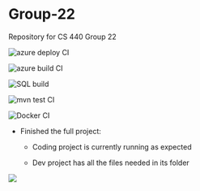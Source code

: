 # Group-22
Repository for CS 440 Group 22

![azure deploy CI](https://github.com/cs-440-at-uic/Group-22-Spring-2020/workflows/azure%20deploy%20CI/badge.svg)

![azure build CI](https://github.com/cs-440-at-uic/Group-22-Spring-2020/workflows/azure%20build%20CI/badge.svg)

![SQL build](https://github.com/cs-440-at-uic/Group-22-Spring-2020/workflows/SQL%20build/badge.svg)

![mvn test CI](https://github.com/cs-440-at-uic/Group-22-Spring-2020/workflows/mvn%20test%20CI/badge.svg)

![Docker CI](https://github.com/cs-440-at-uic/Group-22-Spring-2020/workflows/Docker%20CI/badge.svg)

* Finished the full project:

  * Coding project is currently running as expected

  * Dev project has all the files needed in its folder

![](https://media.giphy.com/media/jKaFXbKyZFja0/giphy.gif)
